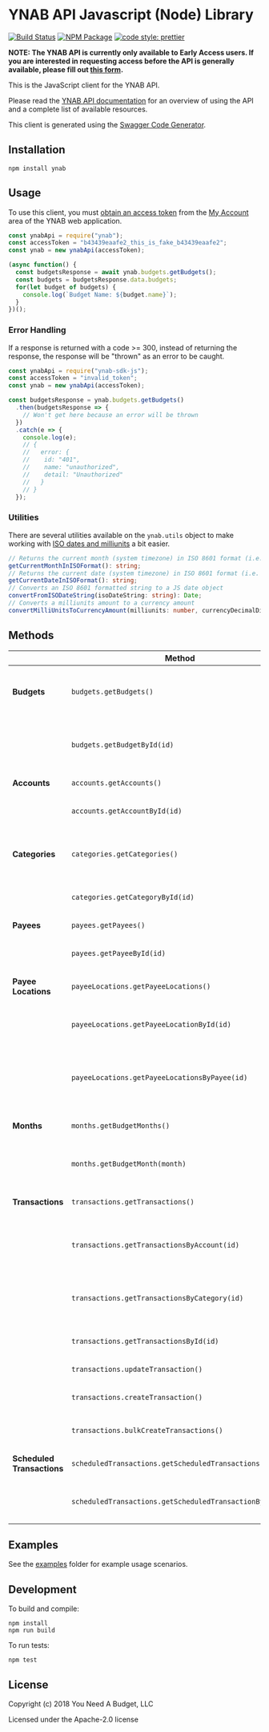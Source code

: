# YNAB API Javascript (Node) Library

[![Build Status](https://travis-ci.org/ynab/ynab-sdk-js.svg?branch=master)](https://travis-ci.org/ynab/ynab-sdk-js)
[![NPM Package](https://img.shields.io/npm/v/ynab.svg)](https://www.npmjs.com/package/ynab) [![code style: prettier](https://img.shields.io/badge/code_style-prettier-ff69b4.svg?style=flat-square)](https://github.com/prettier/prettier)

**NOTE: The YNAB API is currently only available to Early Access users.  If you are interested in requesting access before the API is generally available, please fill out [this form](https://docs.google.com/forms/d/17plY-CE39Xl3pe2GqyVH1Unre8TjYKs-tkI6jVC4ko4/edit).**

This is the JavaScript client for the YNAB API.

Please read the [YNAB API documentation](https://api.youneedabudget.com) for an overview of using the API and a complete list of available resources.

This client is generated using the [Swagger Code Generator](https://github.com/swagger-api/swagger-codegen).

## Installation

```shell
npm install ynab
```

## Usage

To use this client, you must
[obtain an access token](https://api.youneedabudget.com/#authentication) from
the [My Account](https://app.youneedabudget.com/settings) area of the YNAB web
application.

```typescript
const ynabApi = require("ynab");
const accessToken = "b43439eaafe2_this_is_fake_b43439eaafe2";
const ynab = new ynabApi(accessToken);

(async function() {
  const budgetsResponse = await ynab.budgets.getBudgets();
  const budgets = budgetsResponse.data.budgets;
  for(let budget of budgets) {
    console.log(`Budget Name: ${budget.name}`);
  }
})();
```

### Error Handling

If a response is returned with a code >= 300, instead of returning the response,
the response will be "thrown" as an error to be caught.

```typescript
const ynabApi = require("ynab-sdk-js");
const accessToken = "invalid_token";
const ynab = new ynabApi(accessToken);

const budgetsResponse = ynab.budgets.getBudgets()
  .then(budgetsResponse => {
    // Won't get here because an error will be thrown
  })
  .catch(e => {
    console.log(e);
    // {
    //   error: {
    //    id: "401",
    //    name: "unauthorized",
    //    detail: "Unauthorized"
    //   }
    // }
  });
```

### Utilities

There are several utilities available on the `ynab.utils` object to make working
with [ISO dates and milliunits](https://api.youneedabudget.com/#formats) a bit
easier.

```typescript
// Returns the current month (system timezone) in ISO 8601 format (i.e. '2015-12-01')
getCurrentMonthInISOFormat(): string;
// Returns the current date (system timezone) in ISO 8601 format (i.e. '2015-12-15')
getCurrentDateInISOFormat(): string;
// Converts an ISO 8601 formatted string to a JS date object
convertFromISODateString(isoDateString: string): Date;
// Converts a milliunits amount to a currency amount
convertMilliUnitsToCurrencyAmount(milliunits: number, currencyDecimalDigits: number): number;
```

## Methods
|                       | Method                                                | Description                                                                                            |
|------------------------|-------------------------------------------------------|--------------------------------------------------------------------------------------------------------|
| **Budgets**                | `budgets.getBudgets()`                                  | Returns budgets list with summary information                                                          |
|                        | `budgets.getBudgetById(id)`                             | Returns a single budget with all related entities |
| **Accounts**               | `accounts.getAccounts()`                                | Returns all accounts                                                                                   |
|                        | `accounts.getAccountById(id)`                           | Returns a single account                                                                               |
| **Categories**             | `categories.getCategories()`                            | Returns all categories grouped by category group.                                                      |
|                        | `categories.getCategoryById(id)`                        | Returns a single category                                                                              |
| **Payees**                 | `payees.getPayees()`                                    | Returns all payees                                                                                     |
|                        | `payees.getPayeeById(id)`                               | Returns single payee                                                                                   |
| **Payee Locations**        | `payeeLocations.getPayeeLocations()`                    | Returns all payee locations                                                                            |
|                        | `payeeLocations.getPayeeLocationById(id)`               | Returns a single payee location                                                                        |
|                        | `payeeLocations.getPayeeLocationsByPayee(id)`           | Returns all payee locations for the specified payee                                                    |
| **Months**                 | `months.getBudgetMonths()`                              | Returns all budget months                                                                              |
|                        | `months.getBudgetMonth(month)`                             | Returns a single budget month                                                                          |
| **Transactions**           | `transactions.getTransactions()`                        | Returns budget transactions                                                                            |
|                        | `transactions.getTransactionsByAccount(id)`               | Returns all transactions for a specified account                                                       |
|                        | `transactions.getTransactionsByCategory(id)`              | Returns all transactions for a specified category                                                      |
|                        | `transactions.getTransactionsById(id)`                  | Returns a single transaction                                                                           |
|                        | `transactions.updateTransaction()`                      | Updates a transaction                                                                                  |
|                        | `transactions.createTransaction()`                      | Creates a new transaction                                                                              |
|                        | `transactions.bulkCreateTransactions()`                 | Creates multiple transactions                                                                          |
| **Scheduled Transactions** | `scheduledTransactions.getScheduledTransactions()`      | Returns all scheduled transactions                                                                     |
|                        | `scheduledTransactions.getScheduledTransactionById(id)` | Returns a single scheduled transaction                                                                 |




## Examples

See the [examples](https://github.com/ynab/ynab-sdk-js/tree/master/examples)
folder for example usage scenarios.

## Development

To build and compile:

```shell
npm install
npm run build
```

To run tests:

```shell
npm test
```

## License

Copyright (c) 2018 You Need A Budget, LLC

Licensed under the Apache-2.0 license
